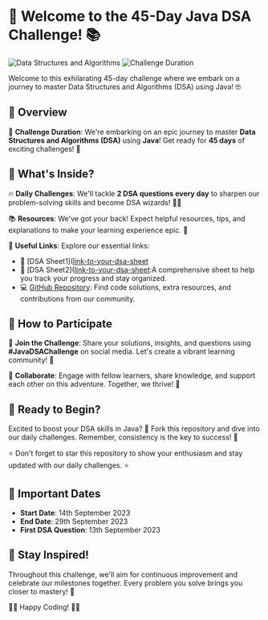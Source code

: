 # 🚀 Welcome to the 45-Day Java DSA Challenge! 📚

![Data Structures and Algorithms](https://img.shields.io/badge/Data%20Structures%20and%20Algorithms-Java-orange) ![Challenge Duration](https://img.shields.io/badge/Challenge%20Duration-45%20Days-blueviolet)

Welcome to this exhilarating 45-day challenge where we embark on a journey to master Data Structures and Algorithms (DSA) using Java! 🤓

## 🌟 Overview

📅 **Challenge Duration**: We're embarking on an epic journey to master **Data Structures and Algorithms (DSA)** using **Java**! Get ready for **45 days** of exciting challenges! 💪

## 🚀 What's Inside?

🔥 **Daily Challenges**: We'll tackle **2 DSA questions every day** to sharpen our problem-solving skills and become DSA wizards! 🧙‍♂️

📚 **Resources**: We've got your back! Expect helpful resources, tips, and explanations to make your learning experience epic. 📖

🔗 **Useful Links**: Explore our essential links:

- 📑 [DSA Sheet1]([link-to-your-dsa-sheet](https://docs.google.com/spreadsheets/d/1j1UZ8dMHCDiCgFhX8PjxiehZQ0JqBU_jGEWuIe7_3CA/edit#gid=0)
- 📑 [DSA Sheet2]([link-to-your-dsa-sheet](https://docs.google.com/spreadsheets/d/1EtsIw5bdraJbeq5j5ei28N1Kj8Dcy21a6i_LMUDhEXg/edit#gid=0):A comprehensive sheet to help you track your progress and stay organized.
- 💻 [GitHub Repository](https://github.com/Tejas-Bhandare/45Days_JavaDSA_Challenge): Find code solutions, extra resources, and contributions from our community.

## 🚀 How to Participate

📢 **Join the Challenge**: Share your solutions, insights, and questions using **#JavaDSAChallenge** on social media. Let's create a vibrant learning community! 🤝

🤝 **Collaborate**: Engage with fellow learners, share knowledge, and support each other on this adventure. Together, we thrive! 🌟

## 🌟 Ready to Begin?

Excited to boost your DSA skills in Java? 🚀 Fork this repository and dive into our daily challenges. Remember, consistency is the key to success! 🔑

⭐ Don't forget to star this repository to show your enthusiasm and stay updated with our daily challenges. ⭐

## 📅 Important Dates

- **Start Date**: 14th September 2023
- **End Date**: 29th September 2023
- **First DSA Question**: 13th September 2023

## 🌟 Stay Inspired!

Throughout this challenge, we'll aim for continuous improvement and celebrate our milestones together. Every problem you solve brings you closer to mastery! 🌠

👨‍💻 Happy Coding! 👩‍💻
